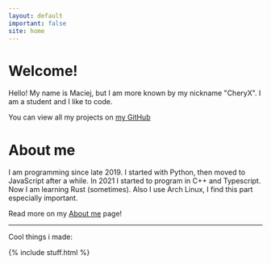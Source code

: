 ```yaml
---
layout: default
important: false
site: home
---
```


# Welcome!

Hello! My name is Maciej, but I am more known by my nickname "CheryX". I am a student and I like to code.
        
You can view all my projects on [my GitHub](https://github.com/CheryX")
        
# About me

I am programming since late 2019. I started with Python, then moved to JavaScript after a while. In 2021 I started to program in C++ and Typescript. Now I am learning Rust (sometimes). Also I use Arch Linux, I find this part especially important.

Read more on my [About me](/about) page!

---

Cool things i made:

{% include stuff.html %}